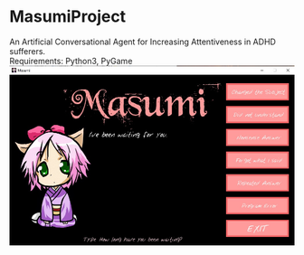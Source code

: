 # MasumiProject
An Artificial Conversational Agent for Increasing Attentiveness in ADHD sufferers. <br />
Requirements: Python3, PyGame
![User Interface](masumiInterface.jpg)
